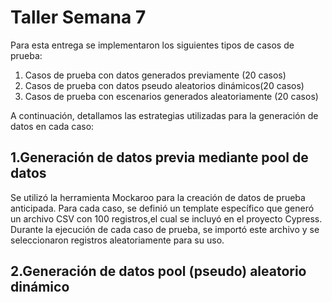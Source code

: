 # Taller Semana 7


Para esta entrega se implementaron los siguientes tipos de casos de prueba:


1. Casos de prueba con datos generados previamente (20 casos)
2. Casos de prueba con datos pseudo aleatorios dinámicos(20 casos)
3. Casos de prueba con escenarios generados aleatoriamente (20 casos)

A continuación, detallamos las estrategias utilizadas para la generación de datos en cada caso:

## 1.Generación de datos previa mediante pool de datos
Se utilizó la herramienta Mockaroo para la creación de datos de prueba anticipada. Para cada caso, se definió un template específico que generó un archivo CSV con 100 registros,el cual se incluyó en el proyecto Cypress. Durante la ejecución de cada caso de prueba, se importó este archivo y se seleccionaron registros aleatoriamente para su uso.

## 2.Generación de datos pool (pseudo) aleatorio dinámico
